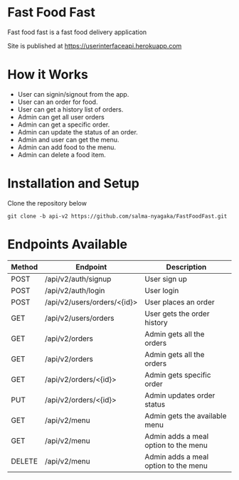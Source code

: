 # Fast Food Fast

Fast food fast is a fast food delivery application

Site is published at https://userinterfaceapi.herokuapp.com

# How it Works
- User can signin/signout from the app. 
- User can an order for food.
- User can get a history list of orders.
- Admin can get all user orders
- Admin can get a specific order.
- Admin can update the status of an order. 
- Admin and user can get the menu.
- Admin can add food to the menu.
- Admin can delete a food item.



# Installation and Setup

Clone the repository below

```
git clone -b api-v2 https://github.com/salma-nyagaka/FastFoodFast.git
```

# Endpoints Available

| Method | Endpoint                        | Description                           | 
| ------ | ------------------------------- | ------------------------------------- | 
| POST   | /api/v2/auth/signup             | User sign up                          |
| POST   | /api/v2/auth/login              | User login                            | 
| POST   | /api/v2/users/orders/<{id}>     | User places an order                  | 
| GET    | /api/v2/users/orders            | User gets the order history           | 
| GET    | /api/v2/orders                  | Admin gets all the orders             | 
| GET    | /api/v2/orders                  | Admin gets all the orders             | 
| GET    | /api/v2/orders/<{id}>           | Admin gets specific order             | 
| PUT    | /api/v2/orders/<{id}>           | Admin updates order status            | 
| GET    | /api/v2/menu                    | Admin gets the available menu         | 
| GET    | /api/v2/menu                    | Admin adds a meal option to the menu  | 
| DELETE | /api/v2/menu                    | Admin adds a meal option to the menu  | 
